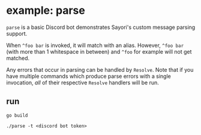 # example: parse

`parse` is a basic Discord bot demonstrates Sayori's custom message parsing support.

When `^foo bar` is invoked, it will match with an alias. However, `^foo bar` (with more than 1 whitespace in between) and `^foo` for example will not get matched.

Any errors that occur in parsing can be handled by `Resolve`. Note that if you have multiple commands which produce parse errors with a single invocation, _all_ of their respective `Resolve` handlers will be run.

## run

`go build`

`./parse -t <discord bot token>`